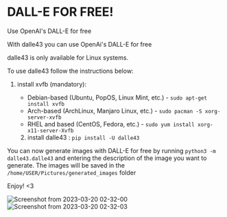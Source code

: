 # DALL-E FOR FREE!

Use OpenAI's DALL-E for free
 
With dalle43 you can use  OpenAi's DALL-E for free

dalle43 is only available for Linux systems.

To use dalle43 follow the instructions below:

1) install xvfb (mandatory):
    - Debian-based (Ubuntu, PopOS, Linux Mint, etc.) - `sudo apt-get install xvfb`
    - Arch-based (ArchLinux, Manjaro Linux, etc.) - `sudo pacman -S xorg-server-xvfb`
    - RHEL and based (CentOS, Fedora, etc.) - `sudo yum install xorg-x11-server-Xvfb`

    2) install dalle43 : `pip install -U dalle43`

You can now generate images with DALL-E for free by running `python3 -m dalle43.dalle43` and entering the description of the image you want to generate. The images will be saved in the `/home/USER/Pictures/generated_images` folder

Enjoy! <3

![Screenshot from 2023-03-20 02-32-00](https://user-images.githubusercontent.com/114559605/226227527-6a9eb333-ebea-44bf-88b7-d945022d74ae.png)
![Screenshot from 2023-03-20 02-32-03](https://user-images.githubusercontent.com/114559605/226227544-66d2e956-8bd6-43d5-8397-41e720674b7a.png)
